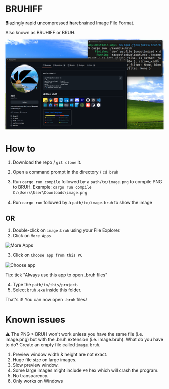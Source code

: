 # BRUHIFF
**B**lazingly **r**apid **u**ncompressed **h**arebrained Image File Format.

Also known as BRUHIFF or BRUH.

![Example](./repo-example.png)

# How to
1. Download the repo / `git clone` it.
2. Open a command prompt in the directory / `cd bruh`
3. Run `cargo run compile` followed by a `path/to/image.png` to compile PNG to BRUH. Example: `cargo run compile C:\Users\User\Downloads\image.png`

4. Run `cargo run` followed by a `path/to/image.bruh` to show the image

## OR
1. Double-click on `image.bruh` using your File Explorer.
2. Click on `More Apps`

![More Apps](https://cdn.discordapp.com/attachments/1074408238939906220/1130765375693406258/image.png)

3. Click on `Choose app from this PC`

![Choose app](https://cdn.discordapp.com/attachments/1074408238939906220/1130765548813308034/image.png)

Tip: tick "Always use this app to open .bruh files"

4. Type the `path/to/this/project`.
5. Select `bruh.exe` inside this folder.

That's it! You can now open `.bruh` files!

# Known issues
⚠ The PNG > BRUH won't work unless you have the same file (i.e. image.png) but with the .bruh extension (i.e. image.bruh). What do you have to do? Create an empty file called `image.bruh`.

1. Preview window width & height are not exact.
2. Huge file size on large images.
3. Slow preview window.
4. Some large images might include `#0` hex which will crash the program.
5. No transparency.
6. Only works on Windows
